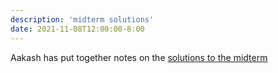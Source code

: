 ```yaml
---
description: 'midterm solutions'
date: 2021-11-08T12:00:00-8:00
---
```

Aakash has put together notes on the [solutions to the midterm](static_files/materials/midterm-fall21-solutions.pdf)
